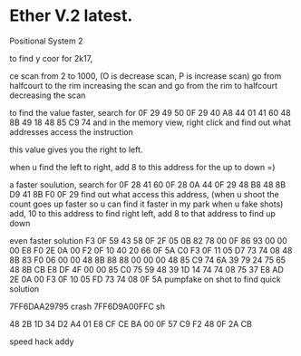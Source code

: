 # Ether V.2 latest.
Positional System 2

to find y coor for 2k17,

ce scan from 2 to 1000, (O is decrease scan, P is increase scan)  go from halfcourt to the rim increasing the scan and go from the rim to halfcourt decreasing the scan

to find the value faster, search for 0F 29 49 50 0F 29 40 A8 44 01 41 60 48 8B 49 18 48 85 C9 74 and in the memory view, right click and find out what addresses access the instruction

this value gives you the right to left.

when u find the left to right, add 8 to this address for the up to down =)

a faster soulution, search for 0F 28 41 60 0F 28 0A 44 0F 29 48 B8 48 8B D9 41 8B F0 0F 29
find out what access this address, (when u shoot the count goes up faster so u can find it faster in my park when u fake shots) add, 10 to this address to find right left, add 8 to that address to find up down


even faster solution
F3 0F 59 43 58 0F 2F 05 0B 82 78 00 0F 86 93 00 00 00 E8 F0 2E 0A 00 F2 0F 10 40 20 66 0F 5A C0 F3 0F 11 05 D7 73 74 08 48 8B 83 F0 06 00 00 48 8B 88 88 00 00 00 48 85 C9 74 6A 39 79 24 75 65 48 8B CB E8 DF 4F 00 00 85 C0 75 59 48 39 1D 14 74 74 08 75 37 E8 AD 2E 0A 00 F3 0F 10 05 FD 73 74 08 0F 5A
pumpfake on shot to find quick solution

7FF6DAA29795 crash
7FF6D9A00FFC sh

48 2B 1D 34 D2 A4 01 E8 CF CE BA 00 0F 57 C9 F2 48 0F 2A CB

speed hack addy
